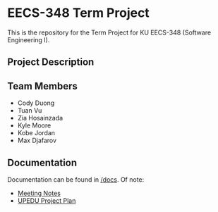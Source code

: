 # EECS-348 Term Project

This is the repository for the Term Project for KU EECS-348 (Software Engineering I).

## Project Description

## Team Members
- Cody Duong
- Tuan Vu
- Zia Hosainzada
- Kyle Moore
- Kobe Jordan
- Max Djafarov

## Documentation
Documentation can be found in [/docs](/docs/). Of note:
- [Meeting Notes](/docs/meetings)
- [UPEDU Project Plan](/docs/01-Project-Plan.dot)